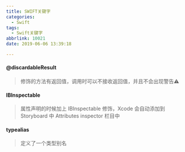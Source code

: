 ```yaml
---
title: SWIFT关键字
categories:
  - Swift
tags:
  - Swift关键字
abbrlink: 10021
date: 2019-06-06 13:39:18

---
```




#### @discardableResult

  > 修饰的方法有返回值，调用时可以不接收返回值，并且不会出现警告⚠️

#### IBInspectable
  > 属性声明的时候加上 IBInspectable 修饰，Xcode 会自动添加到 Storyboard 中 Attributes inspector 栏目中

#### typealias
   > 定义了一个类型别名
